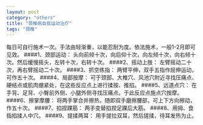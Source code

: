 ```yaml
---
layout: post
category: "others"
title: "颈椎病自我运动治疗"
tags: "颈椎"
---
```


每日可自行施术一次。手法由轻渐重，以能忍耐为度。依法施术，一般1-2月即可见效。
####1、颈部运动：
头向前倾十次，向后仰十次，向左倾十次，向右倾十次。然后缓慢摇头，左转十次，右转十次。
####2、摇动上肢：
左臂摇动二十次，再右臂摇动二十次。
####3、抓空练指：
两臂平伸，双手五指作屈伸运动，可作五十次。
####4、局部按摩：
可于颈部、大椎穴、风池穴附近寻找压痛点、硬结点或肌肉绷紧处，在这些反应点上进行揉按、推掐。
####5、远道点穴：
在手背、足背、小臀前外侧、小腿外侧寻找压痛点。于此反应点施点穴按摩。
####6、擦掌摩腰：
将两手掌合并擦热，随即双手磨擦腰部，可上下方向擦动，作五十次。
####7、掐捏踝筋：
两手变替掐捏足踝后大筋。
####8、用拇、食指掐揉人中穴。
####9、提揉两耳：
用手提拉双耳，然后搓揉，待耳发热为止。
